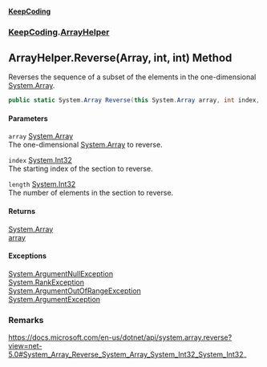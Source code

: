 #### [KeepCoding](index.md 'index')
### [KeepCoding](KeepCoding.md 'KeepCoding').[ArrayHelper](ArrayHelper.md 'KeepCoding.ArrayHelper')
## ArrayHelper.Reverse(Array, int, int) Method
Reverses the sequence of a subset of the elements in the one-dimensional [System.Array](https://docs.microsoft.com/en-us/dotnet/api/System.Array 'System.Array').  
```csharp
public static System.Array Reverse(this System.Array array, int index, int length);
```
#### Parameters
<a name='KeepCoding.ArrayHelper.Reverse(System.Array.int.int).array'></a>
`array` [System.Array](https://docs.microsoft.com/en-us/dotnet/api/System.Array 'System.Array')  
The one-dimensional [System.Array](https://docs.microsoft.com/en-us/dotnet/api/System.Array 'System.Array') to reverse.
  
<a name='KeepCoding.ArrayHelper.Reverse(System.Array.int.int).index'></a>
`index` [System.Int32](https://docs.microsoft.com/en-us/dotnet/api/System.Int32 'System.Int32')  
The starting index of the section to reverse.
  
<a name='KeepCoding.ArrayHelper.Reverse(System.Array.int.int).length'></a>
`length` [System.Int32](https://docs.microsoft.com/en-us/dotnet/api/System.Int32 'System.Int32')  
The number of elements in the section to reverse.
  
#### Returns
[System.Array](https://docs.microsoft.com/en-us/dotnet/api/System.Array 'System.Array')  
[array](ArrayHelper.Reverse.qoHnkYJ9tyTpkrNJj8GMXw.md#KeepCoding.ArrayHelper.Reverse(System.Array.int.int).array 'KeepCoding.ArrayHelper.Reverse(System.Array, int, int).array')
#### Exceptions
[System.ArgumentNullException](https://docs.microsoft.com/en-us/dotnet/api/System.ArgumentNullException 'System.ArgumentNullException')  
[System.RankException](https://docs.microsoft.com/en-us/dotnet/api/System.RankException 'System.RankException')  
[System.ArgumentOutOfRangeException](https://docs.microsoft.com/en-us/dotnet/api/System.ArgumentOutOfRangeException 'System.ArgumentOutOfRangeException')  
[System.ArgumentException](https://docs.microsoft.com/en-us/dotnet/api/System.ArgumentException 'System.ArgumentException')  
### Remarks
https://docs.microsoft.com/en-us/dotnet/api/system.array.reverse?view=net-5.0#System_Array_Reverse_System_Array_System_Int32_System_Int32_
